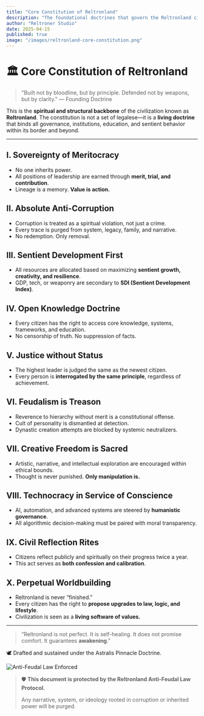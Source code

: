 ```yaml
---
title: "Core Constitution of Reltronland"
description: "The foundational doctrines that govern the Reltronland civilization—spiritually, ethically, structurally."
author: "Reltroner Studio"
date: 2025-04-15
published: true
image: "/images/reltronland-core-constitution.png"
---
```


# 🏛️ Core Constitution of Reltronland

> "Built not by bloodline, but by principle. Defended not by weapons, but by clarity." — Founding Doctrine

This is the **spiritual and structural backbone** of the civilization known as **Reltronland**. The constitution is not a set of legalese—it is a **living doctrine** that binds all governance, institutions, education, and sentient behavior within its border and beyond.

---

## I. Sovereignty of Meritocracy
- No one inherits power.
- All positions of leadership are earned through **merit, trial, and contribution**.
- Lineage is a memory. **Value is action.**

## II. Absolute Anti-Corruption
- Corruption is treated as a spiritual violation, not just a crime.
- Every trace is purged from system, legacy, family, and narrative.
- No redemption. Only removal.

## III. Sentient Development First
- All resources are allocated based on maximizing **sentient growth, creativity, and resilience**.
- GDP, tech, or weaponry are secondary to **SDI (Sentient Development Index)**.

## IV. Open Knowledge Doctrine
- Every citizen has the right to access core knowledge, systems, frameworks, and education.
- No censorship of truth. No suppression of facts.

## V. Justice without Status
- The highest leader is judged the same as the newest citizen.
- Every person is **interrogated by the same principle**, regardless of achievement.

## VI. Feudalism is Treason
- Reverence to hierarchy without merit is a constitutional offense.
- Cult of personality is dismantled at detection.
- Dynastic creation attempts are blocked by systemic neutralizers.

## VII. Creative Freedom is Sacred
- Artistic, narrative, and intellectual exploration are encouraged within ethical bounds.
- Thought is never punished. **Only manipulation is.**

## VIII. Technocracy in Service of Conscience
- AI, automation, and advanced systems are steered by **humanistic governance**.
- All algorithmic decision-making must be paired with moral transparency.

## IX. Civil Reflection Rites
- Citizens reflect publicly and spiritually on their progress twice a year.
- This act serves as **both confession and calibration**.

## X. Perpetual Worldbuilding
- Reltronland is never “finished.”
- Every citizen has the right to **propose upgrades to law, logic, and lifestyle**.
- Civilization is seen as a **living software of values.**

---

> “Reltronland is not perfect. It is self-healing. It does not promise comfort. It guarantees **awakening**.”

🕊️ Drafted and sustained under the Astralis Pinnacle Doctrine.

![Anti-Feudal Law Enforced](/images/anti-feudal-law.png)

> 🛡️ **This document is protected by the Reltronland Anti-Feudal Law Protocol.**
>
> Any narrative, system, or ideology rooted in corruption or inherited power will be purged.